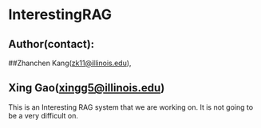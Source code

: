 # InterestingRAG

## Author(contact): 

##Zhanchen Kang(zk11@illinois.edu),

## Xing Gao(xingg5@illinois.edu)

This is an Interesting RAG system that we are working on. It is not going to be a very difficult on.